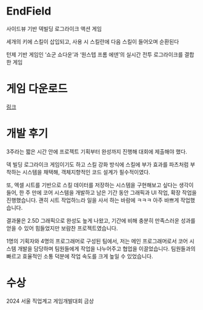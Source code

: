 # EndField
사이드뷰 기반 덱빌딩 로그라이크 액션 게임

세개의 키에 스킬이 삽입되고, 사용 시 스킬란에 다음 스킬이 들어오며 순환된다

턴제 기반 게임인 ‘쇼군 쇼다운’과  ‘원스텝 프롬 에덴’의 실시간 전투 로그라이크를 결합한 게임

# 게임 다운로드
[링크](https://drive.google.com/file/d/1S038CQQzJJX8MdqeEewKgmNwGNvpJyp9/view?usp=sharing)

# 개발 후기
3주라는 짧은 시간 안에 프로젝트 기획부터 완성까지 진행해 대회에 제출해야 했다.

덱 빌딩 로그라이크 게임이기도 하고 스킬 강화 방식에 스킬에 부가 효과를 파츠처럼 부착하는 시스템을 채택해, 객체지향적인 코드 설계가 필수적이였다.

또, 엑셀 시트를 기반으로 스킬 데이터를 저장하는 시스템을 구현해보고 싶다는 생각이 들어, 한 주 만에 코어 시스템을 개발하고 남은 기간 동안 그래픽과 UI 작업, 확장 작업을 진행했습니다. 괜히 시트 작업하느라 일을 사서 하는 바람에 ㅋㅋㅋ 아주 바쁘게 작업했습니다.

결과물은 2.5D 그래픽으로 완성도 높게 나왔고, 기간에 비해 충분히 만족스러운 성과를 얻을 수 있어 힘들었지만 보람찬 프로젝트였습니다.

1명의 기획자와 4명의 프로그래머로 구성된 팀에서, 저는 메인 프로그래머로서 코어 시스템 개발을 담당하며 팀원들에게 작업을 나누어주고 협업을 이끌었습니다. 팀원들과의 빠르고 효율적인 소통 덕분에 작업 속도를 크게 높일 수 있었습니다.

# 수상
2024 서울 직업계고 게임개발대회 금상
